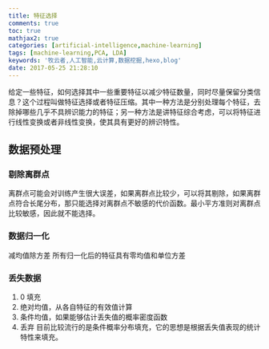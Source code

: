 ```yaml
---
title: 特征选择
comments: true
toc: true
mathjax2: true
categories: [artificial-intelligence,machine-learning]
tags: [machine-learning,PCA, LDA]
keywords: '牧云者,人工智能,云计算,数据挖掘,hexo,blog'
date: 2017-05-25 21:28:10
---
```

给定一些特征，如何选择其中一些重要特征以减少特征数量，同时尽量保留分类信息？这个过程叫做特征选择或者特征压缩。其中一种方法是分别处理每个特征，去除掉哪些几乎不具辨识能力的特征；另一种方法是讲特征综合考虑，可以将特征进行线性变换或者非线性变换，使其具有更好的辨识特性。
 <!--more-->
 ## 数据预处理
 ### 剔除离群点
 离群点可能会对训练产生很大误差，如果离群点比较少，可以将其剔除，如果离群点符合长尾分布，那只能选择对离群点不敏感的代价函数。最小平方准则对离群点比较敏感，因此就不能选择。

 ### 数据归一化
 减均值除方差
 所有归一化后的特征具有零均值和单位方差

 ### 丢失数据
 1. 0 填充
 2. 绝对均值，从各自特征的有效值计算
 3. 条件均值，如果能够估计丢失值的概率密度函数
 4. 丢弃
 目前比较流行的是条件概率分布填充，它的思想是根据丢失值表现的统计特性来填充。
